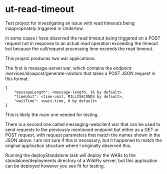 # ut-read-timeout
Test project for investigating an issue with read timeouts being inappropriately triggered in Undertow.

In some cases I have observed the read timeout being triggered on a POST request not in response to an actual read operation 
exceeding the timeout but because the call/request processing time exceeds the read timeout.

This project produces two war applications:

The first is message-server.war, which contains the endpoint /services/slowpost/generate-random that takes a POST JSON request in this format:
```
{
    "messageLength": <message-length, 16 by default>
    "timeUnit": <time-unit, MILLISECONDS by default>,
    "waitTime": <wait-time, 0 by default>
}
```

This is likely the main one needed for testing.

There is a second one called messaging-webclient.war that can be used to send requests to the previously mentioned endpoint
but either as a GET or POST request, with request parameters that match the names shown in the JSON above. 
I am not sure if this is necessary, but it happened to match the original application structure where I originally 
observed this.

Running the deployStandalone task will deploy the WARs to the standalone/deployments directory of a WildFly server, but 
this application can be deployed however you see fit for testing.

